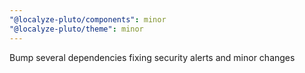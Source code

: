 ```yaml
---
"@localyze-pluto/components": minor
"@localyze-pluto/theme": minor
---
```


Bump several dependencies fixing security alerts and minor changes
